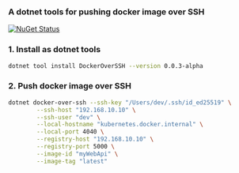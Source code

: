 ### A dotnet tools for pushing docker image over SSH

[![NuGet Status](https://img.shields.io/nuget/v/DockerOverSSH.svg?style=flat)](https://www.nuget.org/packages/DockerOverSSH/)


### 1. Install as dotnet tools
```sh
dotnet tool install DockerOverSSH --version 0.0.3-alpha
```

### 2. Push docker image over SSH
```sh
dotnet docker-over-ssh --ssh-key "/Users/dev/.ssh/id_ed25519" \
        --ssh-host "192.168.10.10" \
        --ssh-user "dev" \
        --local-hostname "kubernetes.docker.internal" \
        --local-port 4040 \
        --registry-host "192.168.10.10" \
        --registry-port 5000 \
        --image-id "myWebApi" \
        --image-tag "latest"
```
